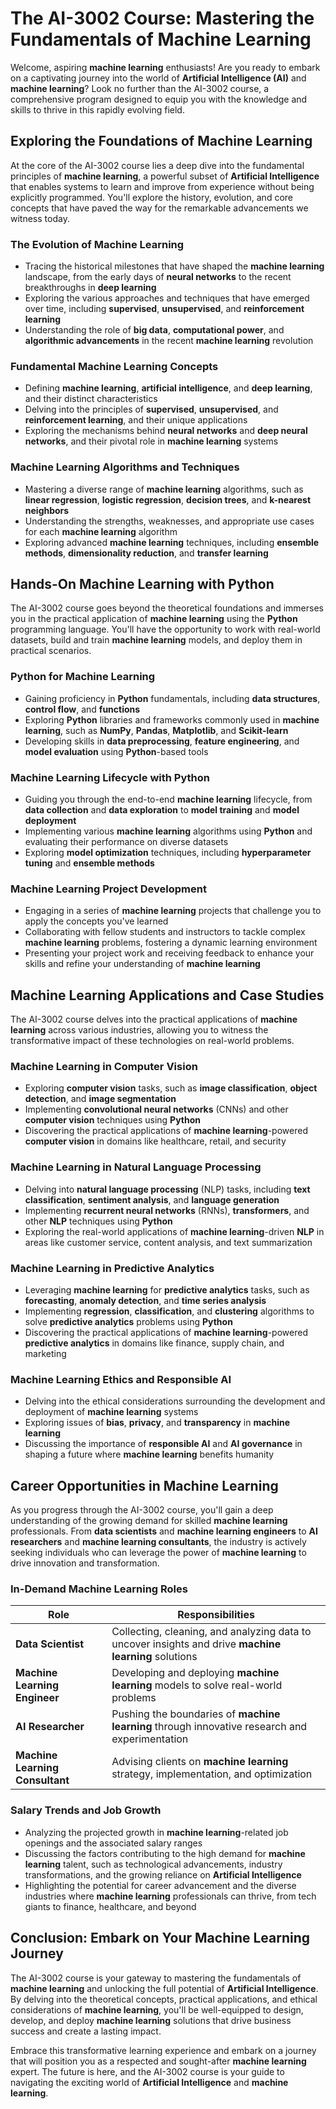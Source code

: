 # The AI-3002 Course: Mastering the Fundamentals of Machine Learning

Welcome, aspiring **machine learning** enthusiasts! Are you ready to embark on a captivating journey into the world of **Artificial Intelligence (AI)** and **machine learning**? Look no further than the AI-3002 course, a comprehensive program designed to equip you with the knowledge and skills to thrive in this rapidly evolving field.

## Exploring the Foundations of Machine Learning

At the core of the AI-3002 course lies a deep dive into the fundamental principles of **machine learning**, a powerful subset of **Artificial Intelligence** that enables systems to learn and improve from experience without being explicitly programmed. You'll explore the history, evolution, and core concepts that have paved the way for the remarkable advancements we witness today.

### The Evolution of Machine Learning

- Tracing the historical milestones that have shaped the **machine learning** landscape, from the early days of **neural networks** to the recent breakthroughs in **deep learning**
- Exploring the various approaches and techniques that have emerged over time, including **supervised**, **unsupervised**, and **reinforcement learning**
- Understanding the role of **big data**, **computational power**, and **algorithmic advancements** in the recent **machine learning** revolution

### Fundamental Machine Learning Concepts

- Defining **machine learning**, **artificial intelligence**, and **deep learning**, and their distinct characteristics
- Delving into the principles of **supervised**, **unsupervised**, and **reinforcement learning**, and their unique applications
- Exploring the mechanisms behind **neural networks** and **deep neural networks**, and their pivotal role in **machine learning** systems

### Machine Learning Algorithms and Techniques

- Mastering a diverse range of **machine learning** algorithms, such as **linear regression**, **logistic regression**, **decision trees**, and **k-nearest neighbors**
- Understanding the strengths, weaknesses, and appropriate use cases for each **machine learning** algorithm
- Exploring advanced **machine learning** techniques, including **ensemble methods**, **dimensionality reduction**, and **transfer learning**

## Hands-On Machine Learning with Python

The AI-3002 course goes beyond the theoretical foundations and immerses you in the practical application of **machine learning** using the **Python** programming language. You'll have the opportunity to work with real-world datasets, build and train **machine learning** models, and deploy them in practical scenarios.

### Python for Machine Learning

- Gaining proficiency in **Python** fundamentals, including **data structures**, **control flow**, and **functions**
- Exploring **Python** libraries and frameworks commonly used in **machine learning**, such as **NumPy**, **Pandas**, **Matplotlib**, and **Scikit-learn**
- Developing skills in **data preprocessing**, **feature engineering**, and **model evaluation** using **Python**-based tools

### Machine Learning Lifecycle with Python

- Guiding you through the end-to-end **machine learning** lifecycle, from **data collection** and **data exploration** to **model training** and **model deployment**
- Implementing various **machine learning** algorithms using **Python** and evaluating their performance on diverse datasets
- Exploring **model optimization** techniques, including **hyperparameter tuning** and **ensemble methods**

### Machine Learning Project Development

- Engaging in a series of **machine learning** projects that challenge you to apply the concepts you've learned
- Collaborating with fellow students and instructors to tackle complex **machine learning** problems, fostering a dynamic learning environment
- Presenting your project work and receiving feedback to enhance your skills and refine your understanding of **machine learning**

## Machine Learning Applications and Case Studies

The AI-3002 course delves into the practical applications of **machine learning** across various industries, allowing you to witness the transformative impact of these technologies on real-world problems.

### Machine Learning in Computer Vision

- Exploring **computer vision** tasks, such as **image classification**, **object detection**, and **image segmentation**
- Implementing **convolutional neural networks** (CNNs) and other **computer vision** techniques using **Python**
- Discovering the practical applications of **machine learning**-powered **computer vision** in domains like healthcare, retail, and security

### Machine Learning in Natural Language Processing

- Delving into **natural language processing** (NLP) tasks, including **text classification**, **sentiment analysis**, and **language generation**
- Implementing **recurrent neural networks** (RNNs), **transformers**, and other **NLP** techniques using **Python**
- Exploring the real-world applications of **machine learning**-driven **NLP** in areas like customer service, content analysis, and text summarization

### Machine Learning in Predictive Analytics

- Leveraging **machine learning** for **predictive analytics** tasks, such as **forecasting**, **anomaly detection**, and **time series analysis**
- Implementing **regression**, **classification**, and **clustering** algorithms to solve **predictive analytics** problems using **Python**
- Discovering the practical applications of **machine learning**-powered **predictive analytics** in domains like finance, supply chain, and marketing

### Machine Learning Ethics and Responsible AI

- Delving into the ethical considerations surrounding the development and deployment of **machine learning** systems
- Exploring issues of **bias**, **privacy**, and **transparency** in **machine learning**
- Discussing the importance of **responsible AI** and **AI governance** in shaping a future where **machine learning** benefits humanity

## Career Opportunities in Machine Learning

As you progress through the AI-3002 course, you'll gain a deep understanding of the growing demand for skilled **machine learning** professionals. From **data scientists** and **machine learning engineers** to **AI researchers** and **machine learning consultants**, the industry is actively seeking individuals who can leverage the power of **machine learning** to drive innovation and transformation.

### In-Demand Machine Learning Roles

| Role | Responsibilities |
| --- | --- |
| **Data Scientist** | Collecting, cleaning, and analyzing data to uncover insights and drive **machine learning** solutions |
| **Machine Learning Engineer** | Developing and deploying **machine learning** models to solve real-world problems |
| **AI Researcher** | Pushing the boundaries of **machine learning** through innovative research and experimentation |
| **Machine Learning Consultant** | Advising clients on **machine learning** strategy, implementation, and optimization |

### Salary Trends and Job Growth

- Analyzing the projected growth in **machine learning**-related job openings and the associated salary ranges
- Discussing the factors contributing to the high demand for **machine learning** talent, such as technological advancements, industry transformations, and the growing reliance on **Artificial Intelligence**
- Highlighting the potential for career advancement and the diverse industries where **machine learning** professionals can thrive, from tech giants to finance, healthcare, and beyond

## Conclusion: Embark on Your Machine Learning Journey

The AI-3002 course is your gateway to mastering the fundamentals of **machine learning** and unlocking the full potential of **Artificial Intelligence**. By delving into the theoretical concepts, practical applications, and ethical considerations of **machine learning**, you'll be well-equipped to design, develop, and deploy **machine learning** solutions that drive business success and create a lasting impact.

Embrace this transformative learning experience and embark on a journey that will position you as a respected and sought-after **machine learning** expert. The future is here, and the AI-3002 course is your guide to navigating the exciting world of **Artificial Intelligence** and **machine learning**.
